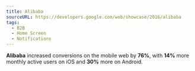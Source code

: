 ```yaml
---
title: Alibaba
sourceURL: https://developers.google.com/web/showcase/2016/alibaba
tags:
  - B2B
  - Home Screen
  - Notifications
---
```


**Alibaba** increased conversions on the mobile web by **76%**, with **14%** 
more monthly active users on iOS and **30%** more on Android.
